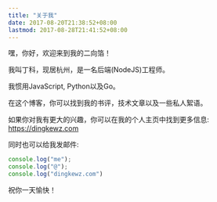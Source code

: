 ```yaml
---
title: "关于我"
date: 2017-08-20T21:38:52+08:00
lastmod: 2017-08-28T21:41:52+08:00
---
```


嘿，你好，欢迎来到我的二向箔！

我叫丁科，现居杭州，是一名后端(NodeJS)工程师。

我惯用JavaScript, Python以及Go。

在这个博客，你可以找到我的书评，技术文章以及一些私人絮语。

如果你对我有更大的兴趣，你可以在我的个人主页中找到更多信息:
https://dingkewz.com

同时也可以给我发邮件:
```JavaScript
console.log("me");
console.log("@");
console.log("dingkewz.com")
```

祝你一天愉快！
